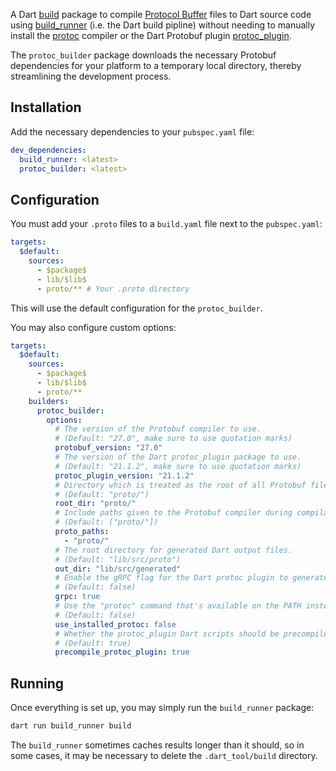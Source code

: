 A Dart [build](https://pub.dev/packages/build) package to compile [Protocol Buffer](https://developers.google.com/protocol-buffers)
files to Dart source code using [build_runner](https://github.com/protocolbuffers/protobuf) (i.e.
the Dart build pipline) without needing to manually install the [protoc](https://github.com/protocolbuffers/protobuf)
compiler or the Dart Protobuf plugin [protoc_plugin](https://github.com/protocolbuffers/protobuf).

The `protoc_builder` package downloads the necessary Protobuf dependencies for your platform to a
temporary local directory, thereby streamlining the development process.

## Installation

Add the necessary dependencies to your `pubspec.yaml` file:

```yaml
dev_dependencies:
  build_runner: <latest>
  protoc_builder: <latest>
```

## Configuration

You must add your `.proto` files to a `build.yaml` file next to the `pubspec.yaml`:

```yaml
targets:
  $default:
    sources:
      - $package$
      - lib/$lib$
      - proto/** # Your .proto directory
```

This will use the default configuration for the `protoc_builder`.

You may also configure custom options:

```yaml
targets:
  $default:
    sources:
      - $package$
      - lib/$lib$
      - proto/**
    builders:
      protoc_builder:
        options:
          # The version of the Protobuf compiler to use.
          # (Default: "27.0", make sure to use quotation marks)
          protobuf_version: "27.0"
          # The version of the Dart protoc_plugin package to use.
          # (Default: "21.1.2", make sure to use quotation marks)
          protoc_plugin_version: "21.1.2"
          # Directory which is treated as the root of all Protobuf files.
          # (Default: "proto/")
          root_dir: "proto/"
          # Include paths given to the Protobuf compiler during compilation.
          # (Default: ["proto/"])
          proto_paths:
            - "proto/"
          # The root directory for generated Dart output files.
          # (Default: "lib/src/proto")
          out_dir: "lib/src/generated"
          # Enable the gRPC flag for the Dart protoc plugin to generate `.pbgrpc.dart` files.
          # (Default: false)
          grpc: true
          # Use the "protoc" command that's available on the PATH instead of downloading one
          # (Default: false)
          use_installed_protoc: false
          # Whether the protoc_plugin Dart scripts should be precompiled for better performance.
          # (Default: true)
          precompile_protoc_plugin: true
```

## Running

Once everything is set up, you may simply run the `build_runner` package:

```bash
dart run build_runner build
```

The `build_runner` sometimes caches results longer than it should, so in some cases, it may be necessary to delete the `.dart_tool/build` directory.
